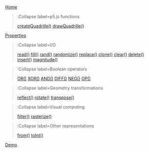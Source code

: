 [Home](/)

> :Collapse label=p5.js functions
>
> [createQuadrille()](/docs/p5-fx/create_quadrille)
> [drawQuadrille()](/docs/p5-fx/draw_quadrille)

[Properties](/docs/props)

> :Collapse label=I/O
> 
> [read()](/docs/io/read)
> [fill()](/docs/io/fill)
> [rand()](/docs/io/rand)
> [randomize()](/docs/io/randomize)
> [replace()](/docs/io/replace)
> [clone()](/docs/io/clone)
> [clear()](/docs/io/clear)
> [delete()](/docs/io/delete)
> [insert()](/docs/io/insert)
> [magnitude()](/docs/io/magnitude)

> :Collapse label=Boolean operators
>
> [OR()](/docs/logic/or)
> [XOR()](/docs/logic/xor)
> [AND()](/docs/logic/and)
> [DIFF()](/docs/logic/diff)
> [NEG()](/docs/logic/neg)
> [OP()](/docs/logic/op)

> :Collapse label=Geometry transformations
>
> [reflect()](/docs/geom/reflect)
> [rotate()](/docs/geom/rotate)
> [transpose()](/docs/geom/transpose)

> :Collapse label=Visual computing
>
> [filter()](/docs/vc/filter)
> [rasterize()](/docs/vc/rasterize)

> :Collapse label=Other representations
>
> [from()](/docs/conversion/from)
> [toInt()](/docs/conversion/to_int)

[Demo](/docs/demo)